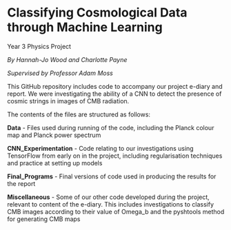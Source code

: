 # Classifying Cosmological Data through Machine Learning
Year 3 Physics Project

*By Hannah-Jo Wood and Charlotte Payne*

*Supervised by Professor Adam Moss*

This GitHub repository includes code to accompany our project e-diary and report. We were investigating the ability of a CNN to detect the presence of cosmic strings in images of CMB radiation.

The contents of the files are structured as follows:

**Data** - Files used during running of the code, including the Planck colour map and Planck power spectrum

**CNN_Experimentation** - Code relating to our investigations using TensorFlow from early on in the project, including regularisation techniques and practice at setting up models

**Final_Programs** - Final versions of code used in producing the results for the report

**Miscellaneous** - Some of our other code developed during the project, relevant to content of the e-diary. This includes investigations to classify CMB images according to their value of Omega_b and the pyshtools method for generating CMB maps
